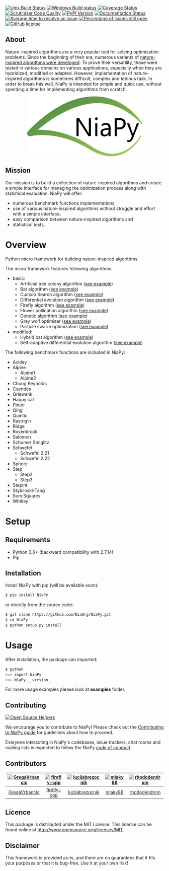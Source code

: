 [![Unix Build Status](https://img.shields.io/travis/NiaOrg/NiaPy/master.svg)](https://travis-ci.org/NiaOrg/NiaPy)
[![Windows Build status](https://ci.appveyor.com/api/projects/status/l5c0rp04mp04mbtq?svg=true)](https://ci.appveyor.com/project/GregaVrbancic/niapy)
[![Coverage Status](https://img.shields.io/coveralls/NiaOrg/NiaPy/master.svg)](https://coveralls.io/r/NiaOrg/NiaPy) [![Scrutinizer Code Quality](https://img.shields.io/scrutinizer/g/NiaOrg/NiaPy.svg)](https://scrutinizer-ci.com/g/NiaOrg/NiaPy/?branch=master)
[![PyPI Version](https://img.shields.io/pypi/v/NiaPy.svg)](https://pypi.python.org/pypi/NiaPy)
[![Documentation Status](https://readthedocs.org/projects/niapy/badge/?version=latest)](http://niapy.readthedocs.io/en/latest/?badge=latest)
[![Average time to resolve an issue](http://isitmaintained.com/badge/resolution/NiaOrg/NiaPy.svg)](http://isitmaintained.com/project/NiaOrg/NiaPy "Average time to resolve an issue")
[![Percentage of issues still open](http://isitmaintained.com/badge/open/NiaOrg/NiaPy.svg)](http://isitmaintained.com/project/NiaOrg/NiaPy "Percentage of issues still open")
[![GitHub license](https://img.shields.io/github/license/NiaOrg/NiaPy.svg)](https://github.com/NiaOrg/NiaPy/blob/master/LICENSE)

## About
Nature-inspired algorithms are a very popular tool for solving optimization problems. Since the beginning of their era, numerous variants of [nature-inspired algorithms were developed](https://arxiv.org/abs/1307.4186). To prove their versatility, those were tested in various domains on various applications, especially when they are hybridized, modified or adapted. However, implementation of nature-inspired algorithms is sometimes difficult, complex and tedious task. In order to break this wall, NiaPy is intended for simple and quick use, without spending a time for implementing algorithms from scratch.

<p align="center"><img src=".github/imgs/NiaPyLogo.png" alt="NiaPy" title="NiaPy"/></p>

## Mission
Our mission is to build a collection of nature-inspired algorithms and create a simple interface for managing the optimization process along with statistical evaluation. NiaPy will offer:


- numerous benchmark functions implementations,
- use of various nature-inspired algorithms without struggle and effort with a simple interface,
- easy comparison between nature-inspired algorithms and
- statistical tests.

# Overview

Python micro framework for building nature-inspired algorithms.

The micro framework features following algorithms:

- basic:
  - Artificial bee colony algorithm ([see example](examples/run_abc.py))
  - Bat algorithm ([see example](examples/run_ba.py))
  - Cuckoo Search algorithm ([see example](examples/run_cs.py))
  - Differential evolution algorithm ([see example](examples/run_de.py))
  - Firefly algorithm ([see example](examples/run_fa.py))
  - Flower pollination algorithm ([see example](examples/run_fpa.py))
  - Genetic algorithm ([see example](examples/run_ga.py))
  - Grey wolf optimizer ([see example](examples/run_gwo.py))
  - Particle swarm optimization ([see example](examples/run_pso.py))
- modified:
  - Hybrid bat algorithm ([see example](examples/run_hba.py))
  - Self-adaptive differential evolution algorithm ([see example](examples/run_jde.py))

The following benchmark functions are included in NiaPy:

- Ackley
- Alpine
  - Alpine1
  - Alpine2
- Chung Reynolds
- Csendes
- Griewank
- Happy cat
- Pintér
- Qing
- Quintic
- Rastrigin
- Ridge
- Rosenbrock
- Salomon
- Schumer Steiglitz
- Schwefel
  - Schwefel 2.21
  - Schwefel 2.22
- Sphere
- Step
  - Step2
  - Step3
- Stepint
- Styblinski-Tang
- Sum Squares
- Whitley


# Setup

## Requirements

* Python 3.6+ (backward compatibility with 2.7.14)
* Pip

## Installation

Install NiaPy with pip (will be available soon):

```sh
$ pip install NiaPy
```

or directly from the source code:

```sh
$ git clone https://github.com/NiaOrg/NiaPy.git
$ cd NiaPy
$ python setup.py install
```

# Usage

After installation, the package can imported:

```sh
$ python
>>> import NiaPy
>>> NiaPy.__version__
```

For more usage examples please look at **examples** folder.

## Contributing

[![Open Source Helpers](https://www.codetriage.com/niaorg/niapy/badges/users.svg)](https://www.codetriage.com/niaorg/niapy)

We encourage you to contribute to NiaPy! Please check out the [Contributing to NiaPy guide](CONTRIBUTING.md) for guidelines about how to proceed.

Everyone interacting in NiaPy's codebases, issue trackers, chat rooms and mailing lists is expected to follow the NiaPy [code of conduct](CODE_OF_CONDUCT.md).

## Contributors

[<img alt="GregaVrbancic" src="https://avatars0.githubusercontent.com/u/1894788?v=4&s=117" width="117">](https://github.com/GregaVrbancic) |[<img alt="firefly-cpp" src="https://avatars2.githubusercontent.com/u/1633361?v=4&s=117" width="117">](https://github.com/firefly-cpp) |[<img alt="lucijabrezocnik" src="https://avatars2.githubusercontent.com/u/36370699?v=4&s=117" width="117">](https://github.com/lucijabrezocnik) |[<img alt="mlaky88" src="https://avatars1.githubusercontent.com/u/23091578?v=4&s=117" width="117">](https://github.com/mlaky88) |[<img alt="rhododendrom" src="https://avatars1.githubusercontent.com/u/3198785?v=4&s=117" width="117">](https://github.com/rhododendrom) |
:---: |:---: |:---: |:---: |:---: |
[GregaVrbancic](https://github.com/GregaVrbancic) |[firefly-cpp](https://github.com/firefly-cpp) |[lucijabrezocnik](https://github.com/lucijabrezocnik) |[mlaky88](https://github.com/mlaky88) |[rhododendrom](https://github.com/rhododendrom) |
## Licence
This package is distributed under the MIT License. This license can be found online at http://www.opensource.org/licenses/MIT.

## Disclaimer
This framework is provided as-is, and there are no guarantees that it fits your purposes or that it is bug-free. Use it at your own risk!
